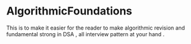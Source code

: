 # AlgorithmicFoundations
This is to make it easier for the reader to make  algorithmic revision and fundamental strong in DSA , all interview pattern at your hand  .
